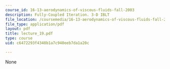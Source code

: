 ```yaml
---
course_id: 16-13-aerodynamics-of-viscous-fluids-fall-2003
description: Fully-Coupled Iteration. 3-D IBLT
file_location: /coursemedia/16-13-aerodynamics-of-viscous-fluids-fall-2003/c6472293f4348b1a7c940eeb7da1a20c_lecture_19.pdf
file_type: application/pdf
layout: pdf
title: lecture_19.pdf
type: course
uid: c6472293f4348b1a7c940eeb7da1a20c

---
```

None